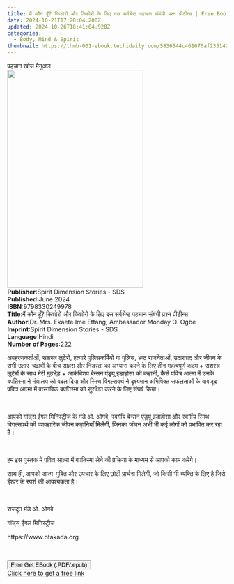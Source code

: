 ```yaml
---
title: मैं कौन हूँ? किशोरों और किशोरों के लिए दस सर्वश्रेष्ठ पहचान संबंधी प्रश्न प्रीटीन्स | Free Book
date: 2024-10-21T17:20:04.200Z
updated: 2024-10-26T18:41:04.928Z
categories:
  - Body, Mind & Spirit
thumbnail: https://thmb-001-ebook.techidaily.com/5836544c461676af235141af6b8c3600542400c450d6f6c28a8cb449dbaada25.jpg
---
```

<main id="book-container">
  <div class="flex flex-col">
    <div class="book-brief flex-1 py-6 px-4 sm:p-6 md:py-10 md:px-8">
      <!-- brief-->
      <div class="book-brief-main">पहचान खोज मैनुअल</div>
    </div>
    <div
      class="book-meta-info flex-1 grid gap-4 col-start-1 col-end-3 row-start-1 sm:mb-6 sm:grid-cols-4 lg:gap-6 lg:col-start-2 lg:row-end-6 lg:row-span-6 lg:mb-0"
    >
      <div
        class="book-meta-info-left place-content-center mt-4 p-4 text-sm leading-6 col-start-2 col-span-2 dark:text-slate-400"
      >
        <img
          class="w-full h-500 object-cover rounded-lg sm:h-255 sm:col-span-2 lg:col-span-full"
          src="https://img-001-ebook.techidaily.com/4be39c1d90523b7c5aa9a571a66a3b78a4191229f54922fefb15b402d3ad0588.jpg"
          alt=""
          width="312"
          height="500"
        />
      </div>
      <div
        class="book-meta-info-right mt-2 col-start-1 row-start-2 col-span-3 self-center"
      >
        <!-- meta data  -->
        <div class="flex flex-col px-4 md:px-8">
          <div class="flex-1">
            <strong>Publisher</strong>:<span class="px-2"
              >Spirit Dimension Stories - SDS</span
            >
          </div>
          <div class="flex-1">
            <strong>Published</strong>:<span class="px-2">June 2024</span>
          </div>
          <div class="flex-1">
            <strong>ISBN</strong>:<span class="px-2">9798330249978</span>
          </div>
          <div class="flex-1">
            <strong>Title</strong>:<span class="px-2"
              >मैं कौन हूँ? किशोरों और किशोरों के लिए दस सर्वश्रेष्ठ पहचान
              संबंधी प्रश्न प्रीटीन्स</span
            >
          </div>
          <div class="flex-1">
            <strong>Author</strong>:<span class="px-2"
              >Dr. Mrs. Ekaete Ime Ettang; Ambassador Monday O. Ogbe</span
            >
          </div>
          <div class="flex-1">
            <strong>Imprint</strong>:<span class="px-2"
              >Spirit Dimension Stories - SDS</span
            >
          </div>
          <div class="flex-1">
            <strong>Language</strong>:<span class="px-2">Hindi</span>
          </div>
          <div class="flex-1">
            <strong>Number of Pages</strong>:<span class="px-2">222</span>
          </div>
        </div>
      </div>
    </div>
    <div class="book-description flex-1 py-6 px-4 sm:p-6 md:py-10 md:px-8">
      <div class="book-description-main">
        <div accordion-content="" id="description">
          <p>
            अपहरणकर्ताओं, सशस्त्र लुटेरों, हत्यारे पुलिसकर्मियों या पुलिस,
            भ्रष्ट राजनेताओं, उदारवाद और जीवन के सभी उतार-चढ़ावों के बीच साहस और
            निडरता का अभ्यास करने के लिए तीन महत्वपूर्ण कदम + सशस्त्र लुटेरों के
            साथ मेरी मुठभेड़ + आर्कबिशप बेन्सन एंड्रयू इडाहोसा की कहानी, कैसे
            पवित्र आत्मा में उनके बपतिस्मा ने मंत्रालय को बदल दिया और स्मिथ
            विगल्सवर्थ ने दृश्यमान अभिषिक्त सफलताओं के बावजूद पवित्र आत्मा में
            वास्तविक बपतिस्मा को सुरक्षित करने के लिए संघर्ष किया।
          </p>
          <p><br /></p>
          <p>
            आपको गॉड्स ईगल मिनिस्ट्रीज के मंडे ओ. ओगबे, स्वर्गीय बेन्सन एंड्रयू
            इडाहोसा और स्वर्गीय स्मिथ विगल्सवर्थ की व्यावहारिक जीवन कहानियाँ
            मिलेंगी, जिनका जीवन अभी भी कई लोगों को प्रभावित कर रहा है।
          </p>
          <p><br /></p>
          <p>
            हम इस पुस्तक में पवित्र आत्मा में बपतिस्मा लेने की प्रक्रिया के
            माध्यम से आपको काम करेंगे।
          </p>
          <p>
            साथ ही, आपको आत्म-मुक्ति और उपचार के लिए छोटी प्रार्थना मिलेगी, जो
            किसी भी व्यक्ति के लिए है जिसे ईश्वर के स्पर्श की आवश्यकता है।
          </p>
          <p><br /></p>
          <p>राजदूत मंडे ओ. ओगबे</p>
          <p>गॉड्स ईगल मिनिस्ट्रीज</p>
          <p>https://www.otakada.org</p>
          <p><br /></p>
        </div>
        <div class="accordion-fader"></div>
      </div>
    </div>
    <div class="book-excerpts flex-1 py-6 px-4 sm:p-6 md:py-10 md:px-8"></div>
    <div
      class="book-about-author flex-1 py-6 px-4 sm:p-6 md:py-10 md:px-8"
    ></div>
    <div class="book-free-get flex-1 py-6 px-4 sm:p-6 md:py-10 md:px-8">
      <button
        id="btn-free-get"
        class="bg-blue-500 hover:bg-blue-700 text-white font-bold py-2 px-4 rounded"
      >
        Free Get EBook (.PDF/.epub)
      </button>
      <div id="countdown-display" class="px-2 text-lg mt-2"></div>
      <a
        id="free-link"
        class="hidden bg-blue-500 hover:bg-blue-700 text-white font-bold py-2 px-4 rounded"
        href="https://www.ebooks.com/en-us/book/211389018/ebook/dr-mrs-ekaete-ime-ettang/"
        target="_blank"
        >Click here to get a free link</a
      >
    </div>
    <script>
      let countdownTime = 0;
      let countdownInterval = null;
      document
        .getElementById('btn-free-get')
        .addEventListener('click', startCountdown);
      function startCountdown() {
        countdownTime = new Date().getTime() + 60000 * 3;
        countdownInterval = setInterval(updateCountdown, 1000);
        document.getElementById('btn-free-get').disabled = true;
        document
          .getElementById('btn-free-get')
          .classList.add('bg-gray-500', 'cursor-not-allowed');
      }
      function updateCountdown() {
        let currentTime = new Date().getTime();
        let timeLeft = countdownTime - currentTime;
        let secondsLeft = Math.floor(timeLeft / 1000);
        document.getElementById('countdown-display').innerHTML =
          `Remaining time: ${secondsLeft} seconds.`;
        if (secondsLeft <= 0) {
          clearInterval(countdownInterval);
          document.getElementById('btn-free-get').classList.add('hidden');
          document.getElementById('free-link').classList.remove('hidden');
          document.getElementById('countdown-display').innerHTML = '';
        }
      }
    </script>
  </div>
</main>

<ins class="adsbygoogle"
      style="display:block"
      data-ad-client="ca-pub-7571918770474297"
      data-ad-slot="8358498916"
      data-ad-format="auto"
      data-full-width-responsive="true"></ins>
    